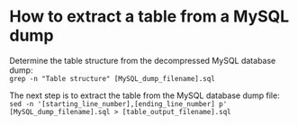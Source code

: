 # How to extract a table from a MySQL dump

Determine the table structure from the decompressed MySQL database dump:  
`grep -n "Table structure" [MySQL_dump_filename].sql`

The next step is to extract the table from the MySQL database dump file:  
`sed -n '[starting_line_number],[ending_line_number] p' [MySQL_dump_filename].sql > [table_output_filename].sql`
